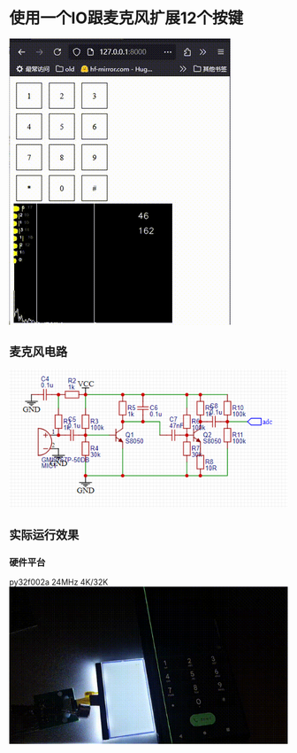 # 使用一个IO跟麦克风扩展12个按键
<img src="https://github.com/KeyMove/DTMF/blob/main/gif/pic.gif?raw=true"/><br>
## 麦克风电路
<img src="https://github.com/KeyMove/DTMF/blob/main/gif/1.png?raw=true"/><br>
## 实际运行效果
### 硬件平台<br>
py32f002a 24MHz 4K/32K<br>
<img src="https://github.com/KeyMove/DTMF/blob/main/gif/2.gif?raw=true"/>
